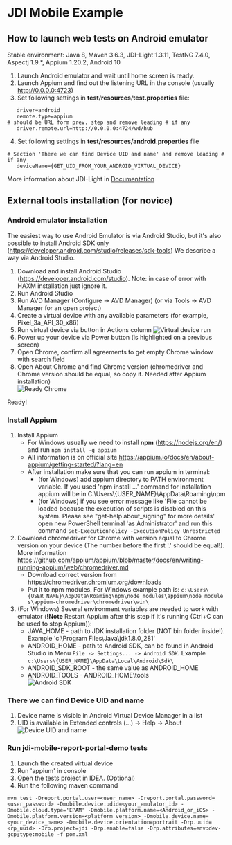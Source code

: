# JDI Mobile Example

## How to launch web tests on Android emulator  

Stable environment: Java 8, Maven 3.6.3, JDI-Light 1.3.11, TestNG 7.4.0, Aspectj 1.9.*, Appium 1.20.2, Android 10 <br/>

1. Launch Android emulator and wait until home screen is ready.
1. Launch Appium and find out the listening URL in the console (usually http://0.0.0.0:4723)
1. Set following settings in **test/resources/test.properties** file:
```
   driver=android 
   remote.type=appium
# should be URL form prev. step and remove leading # if any
   driver.remote.url=http://0.0.0.0:4724/wd/hub 
```
4. Set following settings in **test/resources/android.properties** file
```
# Section 'There we can find Device UID and name' and remove leading # if any
   deviceName={GET_UID_FROM_YOUR_ANDROID_VIRTUAL_DEVICE} 
```


More information about JDI-Light in [Documentation](https://jdi-docs.github.io/jdi-light/?java#introduction)
   
## External tools installation (for novice)

### Android emulator installation
The easiest way to use Android Emulator is via Android Studio, but it's also possible to install Android SDK only (https://developer.android.com/studio/releases/sdk-tools)
We describe a way via Android Studio.

1. Download and install Android Studio (https://developer.android.com/studio). Note: in case of error with HAXM installation just ignore it.
1. Run Android Studio
1. Run AVD Manager (Configure -> AVD Manager) (or via Tools -> AVD Manager for an open project)
1. Create a virtual device with any available parameters (for example, Pixel_3a_API_30_x86)
1. Run virtual device via button in Actions column ![Virtual device run](/docs/run_and_power_up.png "Run device")
1. Power up your device via Power button (is highlighted on a previous screen)
1. Open Chrome, confirm all agreements to get empty Chrome window with search field
1. Open About Chrome  and find Chrome version (chromedriver and Chrome version should be equal, so copy it. Needed after Appium installation)<br/>
   ![Ready Chrome](./docs/empty_chrome.png "Empty Chrome")
   
Ready!

### Install Appium

1. Install Appium 
   * For Windows usually we need to install **npm** (https://nodejs.org/en/) and run `npm install -g appium`
   * All information is on official site https://appium.io/docs/en/about-appium/getting-started/?lang=en
   * After installation make sure that you can run appium in terminal:
     * (for Windows) add appium directory to PATH environment variable. If you used 'npm install ...' command for installation appium will be in C:\Users\\{USER_NAME}\AppData\Roaming\npm 
     * (for Windows) if you see error message like 'File cannot be loaded because the execution of scripts is disabled on this system. Please see "get-help about_signing" for more details' open new PowerShell terminal 'as Administrator' and run this command `Set-ExecutionPolicy -ExecutionPolicy Unrestricted`
1. Download chromedriver for Chrome with version equal to Chrome version on your device (The number before the first '.' should be equal!). More information https://github.com/appium/appium/blob/master/docs/en/writing-running-appium/web/chromedriver.md
   * Download correct version from https://chromedriver.chromium.org/downloads 
   * Put it to npm modules. For Windows example path is: `c:\Users\{USER_NAME}\AppData\Roaming\npm\node_modules\appium\node_modules\appium-chromedriver\chromedriver\win\`
1. (For Windows) Several environment variables are needed to work with emulator (**!Note** Restart Appium after this step if it's running (Ctrl+C can be used to stop Appium)):
   * JAVA_HOME - path to JDK installation folder (NOT bin folder inside!). Example 'c:\Program Files\Java\jdk1.8.0_281\'   
   * ANDROID_HOME - path to Android SDK, can be found in Android Studio in Menu `File -> Settings... -> Android SDK`. Example `c:\Users\{USER_NAME}\AppData\Local\Android\Sdk\`
   * ANDROID_SDK_ROOT - the same value as ANDROID_HOME
   * ANDROID_TOOLS - ANDROID_HOME\tools <br/>
   ![Android SDK](./docs/sdk_path.png "Android SDK path location")
     
     
### There we can find Device UID and name

1. Device name is visible in Android Virtual Device Manager in a list
1. UID is available in Extended controls (...) -> Help -> About
![Device UID and name](./docs/android_name_uid.png "Device UID and name")


### Run jdi-mobile-report-portal-demo tests
1. Launch the created virtual device
1. Run 'appium' in console
1. Open the tests project in IDEA. (Optional)
1. Run the following maven command
```
mvn test -Dreport.portal.user=<user_name> -Dreport.portal.password=<user_password> -Dmobile.device.udid=<your_emulator_id> -Dmobile.cloud.type='EPAM' -Dmobile.platform.name=<Android_or_iOS> -Dmobile.platform.version=<platform_version> -Dmobile.device.name=<your_device_name> -Dmobile.device.orientation=portrait -Drp.uuid=<rp_uuid> -Drp.project=jdi -Drp.enable=false -Drp.attributes=env:dev-gcp;type:mobile -f pom.xml
```

